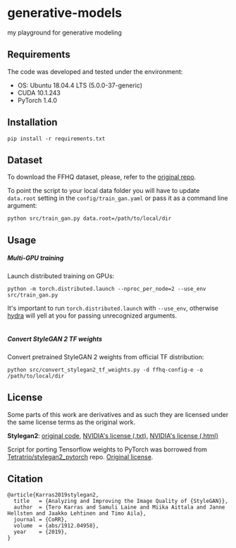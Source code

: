 # generative-models

my playground for generative modeling

## Requirements

The code was developed and tested under the environment:

* OS: Ubuntu 18.04.4 LTS (5.0.0-37-generic)
* CUDA 10.1.243
* PyTorch 1.4.0

## Installation

```shell script
pip install -r requirements.txt
```

## Dataset

To download the FFHQ dataset, please, refer to the [original repo](https://github.com/NVlabs/ffhq-dataset). 

To point the script to your local data folder you will have to update `data.root` setting in the `config/train_gan.yaml` 
or pass it as a command line argument:

```shell script
python src/train_gan.py data.root=/path/to/local/dir
```


## Usage

##### Multi-GPU training
Launch distributed training on GPUs:

```shell script
python -m torch.distributed.launch --nproc_per_node=2 --use_env src/train_gan.py
```

It's important to run `torch.distributed.launch` with `--use_env`, otherwise [hydra](https://github.com/facebookresearch/hydra) will yell at you for passing unrecognized arguments.
<br><br>

##### Convert StyleGAN 2 TF weights
Convert pretrained StyleGAN 2 weights from official TF distribution:

```shell script
python src/convert_stylegan2_tf_weights.py -d ffhq-config-e -o /path/to/local/dir
```

## License

Some parts of this work are derivatives and as such they are licensed under the same license terms as the original work. 

**Stylegan2**: 
[original code](https://github.com/NVlabs/stylegan2), 
[NVIDIA's license (.txt)](https://github.com/NVlabs/stylegan2/blob/master/LICENSE.txt), 
[NVIDIA's license (.html)](https://nvlabs.github.io/stylegan2/license.html)

Script for porting Tensorflow weights to PyTorch was borrowed from 
[Tetratrio/stylegan2_pytorch](https://github.com/Tetratrio/stylegan2_pytorch) repo. 
[Original license](https://github.com/Tetratrio/stylegan2_pytorch/blob/master/LICENSE.txt).


## Citation

```
@article{Karras2019stylegan2,
  title   = {Analyzing and Improving the Image Quality of {StyleGAN}},
  author  = {Tero Karras and Samuli Laine and Miika Aittala and Janne Hellsten and Jaakko Lehtinen and Timo Aila},
  journal = {CoRR},
  volume  = {abs/1912.04958},
  year    = {2019},
}
```
